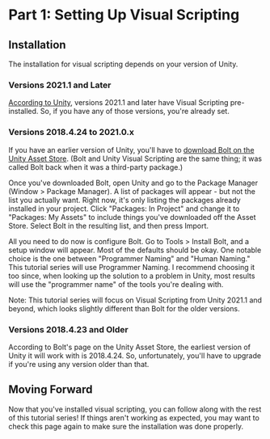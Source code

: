 # Part 1: Setting Up Visual Scripting

## Installation

The installation for visual scripting depends on your version of Unity.

### Versions 2021.1 and Later

<a href="https://docs.unity3d.com/Packages/com.unity.visualscripting@1.7/manual/index.html">According to Unity</a>, versions 2021.1 and later have Visual Scripting pre-installed. So, if you have any of those versions, you're already set.

### Versions 2018.4.24 to 2021.0.x

If you have an earlier version of Unity, you'll have to <a href="https://assetstore.unity.com/packages/tools/visual-scripting/bolt-163802"> download Bolt on the Unity Asset Store</a>. (Bolt and Unity Visual Scripting are the same thing; it was called Bolt back when it was a third-party package.)

Once you've downloaded Bolt, open Unity and go to the Package Manager (Window > Package Manager). A list of packages will appear - but not the list you actually want. Right now, it's only listing the packages already installed in your project. Click "Packages: In Project" and change it to "Packages: My Assets" to include things you've downloaded off the Asset Store. Select Bolt in the resulting list, and then press Import.

All you need to do now is configure Bolt. Go to Tools > Install Bolt, and a setup window will appear. Most of the defaults should be okay. One notable choice is the one between "Programmer Naming" and "Human Naming." This tutorial series will use Programmer Naming. I recommend choosing it too since, when looking up the solution to a problem in Unity, most results will use the "programmer name" of the tools you're dealing with.

Note: This tutorial series will focus on Visual Scripting from Unity 2021.1 and beyond, which looks slightly different than Bolt for the older versions.

### Versions 2018.4.23 and Older 
According to Bolt's page on the Unity Asset Store, the earliest version of Unity it will work with is 2018.4.24. So, unfortunately, you'll have to upgrade if you're using any version older than that.

## Moving Forward

Now that you've installed visual scripting, you can follow along with the rest of this tutorial series! If things aren't working as expected, you may want to check this page again to make sure the installation was done properly.






